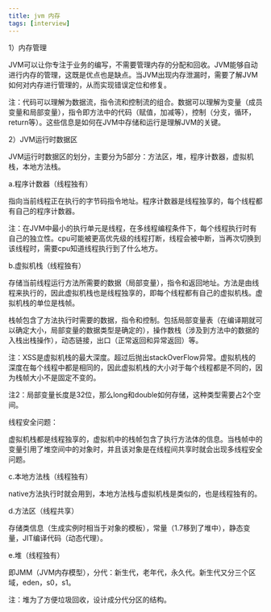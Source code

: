 ```yaml
---
title: jvm 内存
tags: [interview]
---
```


1）内存管理

JVM可以让你专注于业务的编写，不需要管理内存的分配和回收。JVM能够自动进行内存的管理，这既是优点也是缺点。当JVM出现内存泄漏时，需要了解JVM如何对内存进行管理的，从而实现错误定位和修复。

注：代码可以理解为数据流，指令流和控制流的组合。数据可以理解为变量（成员变量和局部变量），指令即方法中的代码（赋值，加减等），控制（分支，循环，return等）。这些信息是如何在JVM中存储和运行是理解JVM的关键。

2）JVM运行时数据区

JVM运行时数据区的划分，主要分为5部分：方法区，堆，程序计数器，虚拟机栈，本地方法栈。

a.程序计数器（线程独有）

指向当前线程正在执行的字节码指令地址。程序计数器是线程独享的，每个线程都有自己的程序计数器。

注：在JVM中最小的执行单元是线程，在多线程编程条件下，每个线程执行时有自己的独立性。cpu可能被更高优先级的线程打断，线程会被中断，当再次切换到该线程时，需要cpu知道线程执行到了什么地方。

b.虚拟机栈（线程独有）

存储当前线程运行方法所需要的数据（局部变量），指令和返回地址。方法是由线程来执行的，因此虚拟机栈也是线程独享的，即每个线程都有自己的虚拟机栈。虚拟机栈的单位是栈帧。

栈帧包含了方法执行时需要的数据，指令和控制。包括局部变量表（在编译期就可以确定大小，局部变量的数据类型是确定的），操作数栈（涉及到方法中的数据的入栈出栈操作），动态链接，出口（正常返回和异常返回）等。

注：XSS是虚拟机栈的最大深度。超过后抛出stackOverFlow异常。虚拟机栈的深度在每个线程中都是相同的，因此虚拟机栈的大小对于每个线程都是不同的，因为栈帧大小不是固定不变的。

注2：局部变量长度是32位，那么long和double如何存储，这种类型需要占2个空间。

线程安全问题：

虚拟机栈都是线程独享的，虚拟机中的栈帧包含了执行方法体的信息。当栈帧中的变量引用了堆空间中的对象时，并且该对象是在线程间共享时就会出现多线程安全问题。

c.本地方法栈（线程独有）

native方法执行时就会用到，本地方法栈与虚拟机栈是类似的，也是线程独有的。

d.方法区（线程共享）

存储类信息（生成实例时相当于对象的模板），常量（1.7移到了堆中），静态变量，JIT编译代码（动态代理）。

e.堆（线程独有）

即JMM（JVM内存模型），分代：新生代，老年代，永久代。新生代又分三个区域，eden，s0，s1。

注：堆为了方便垃圾回收，设计成分代分区的结构。
